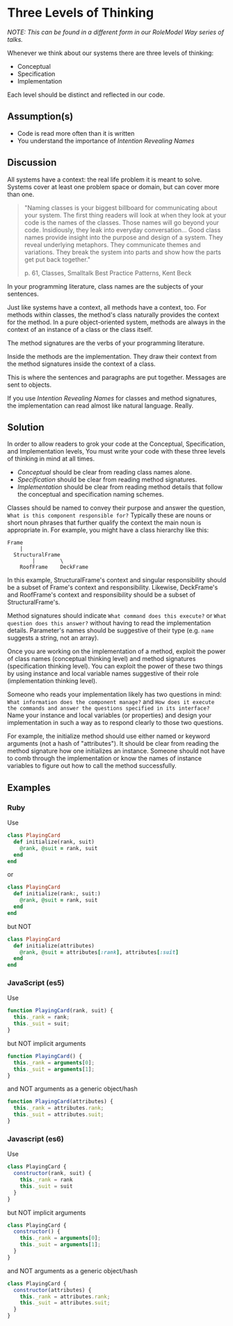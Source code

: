 # Three Levels of Thinking

_NOTE: This can be found in a different form in our RoleModel Way series of talks._

Whenever we think about our systems there are three levels of thinking:
* Conceptual
* Specification
* Implementation

Each level should be distinct and reflected in our code.

## Assumption(s)

* Code is read more often than it is written
* You understand the importance of _Intention Revealing Names_

## Discussion

All systems have a context: the real life problem it is meant to solve.  Systems cover at least one problem space or domain, but can cover more than one.
> "Naming classes is your biggest billboard for communicating about your system.  The first thing readers will look at when they look at your code is the names of the classes. Those names will go beyond your code. Insidiously, they leak into everyday conversation...
Good class names provide insight into the purpose and design of a system.  They reveal underlying metaphors. They communicate themes and variations.
They break the system into parts and show how the parts get put back together."
>
> p. 61, Classes, Smalltalk Best Practice Patterns, Kent Beck

In your programming literature, class names are the subjects of your sentences.

Just like systems have a context, all methods have a context, too. For methods within classes, the method's class naturally provides the context for the method. In a pure object-oriented system, methods are always in the context of an instance of a class or the class itself.

The method signatures are the verbs of your programming literature.

Inside the methods are the implementation.  They draw their context from the method signatures inside the context of a class.

This is where the sentences and paragraphs are put together.  Messages are sent to objects.

If you use _Intention Revealing Names_ for classes and method signatures, the implementation can read almost like natural language. Really.

## Solution

In order to allow readers to grok your code at the Conceptual, Specification, and Implementation levels,
You must write your code with these three levels of thinking in mind at all times.
* _Conceptual_ should be clear from reading class names alone.
* _Specification_ should be clear from reading method signatures.
* _Implementation_ should be clear from reading method details that follow the conceptual and specification naming schemes.

Classes should be named to convey their purpose and answer the question, `What is this component responsible for?`
Typically these are nouns or short noun phrases that further qualify the context the main noun is appropriate in. For example, you might have a class hierarchy like this:
```
Frame
    |
  StructuralFrame
        |        \
    RoofFrame    DeckFrame
```
In this example, StructuralFrame's context and singular responsibility should be a subset of Frame's context and responsibility. Likewise, DeckFrame's and RoofFrame's context and responsibility should be a subset of StructuralFrame's.

Method signatures should indicate `What command does this execute?` or `What question does this answer?` without having to read the implementation details.
Parameter's names should be suggestive of their type (e.g. ```name``` suggests a string, not an array).

Once you are working on the implementation of a method, exploit the power of class names (conceptual thinking level) and method signatures (specification thinking level). You can exploit the power of these two things by using instance and local variable names suggestive of their role (implementation thinking level).

Someone who reads your implementation likely has two questions in mind: `What information does the component manage?` and
`How does it execute the commands and answer the questions specified in its interface?` Name your instance and local variables (or properties) and design your implementation in such a way as to respond clearly to those two questions.

For example, the initialize method should use either named or keyword arguments (not a hash of "attributes"). It should be clear from reading the method signature how one initializes an instance. Someone should not have to comb through the implementation or know the names of instance variables to figure out how to call the method successfully.

## Examples

### Ruby
Use
```ruby
class PlayingCard
  def initialize(rank, suit)
    @rank, @suit = rank, suit
  end
end
```
or
```ruby
class PlayingCard
  def initialize(rank:, suit:)
    @rank, @suit = rank, suit
  end
end
```
but NOT
```ruby
class PlayingCard
  def initialize(attributes)
    @rank, @suit = attributes[:rank], attributes[:suit]
  end
end
```

### JavaScript (es5)
Use
```js
function PlayingCard(rank, suit) {
  this._rank = rank;
  this._suit = suit;
}
```
but NOT implicit arguments
```js
function PlayingCard() {
  this._rank = arguments[0];
  this._suit = arguments[1];
}
```
and NOT arguments as a generic object/hash
```js
function PlayingCard(attributes) {
  this._rank = attributes.rank;
  this._suit = attributes.suit;
}
```

### Javascript (es6)
Use
```javascript
class PlayingCard {
  constructor(rank, suit) {
    this._rank = rank
    this._suit = suit
  }
}
```
but NOT implicit arguments
```js
class PlayingCard {
  constructor() {
    this._rank = arguments[0];
    this._suit = arguments[1];
  }
}
```
and NOT arguments as a generic object/hash
```js
class PlayingCard {
  constructor(attributes) {
    this._rank = attributes.rank;
    this._suit = attributes.suit;    
  }
}
```
